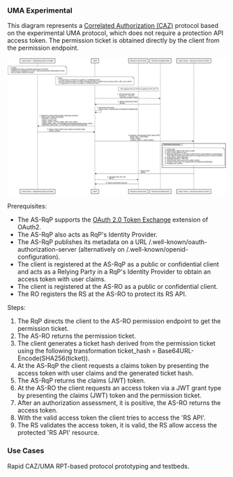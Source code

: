 ### UMA Experimental

This diagram represents a [Correlated Authorization (CAZ)][1] protocol based on the experimental UMA protocol, which does not require a protection API access token. The permission ticket is obtained directly by the client from the permission endpoint.

![Sequence Diagram – UMA Experimental](./images/correlated-authz-uma-exper.png)

Prerequisites:

* The AS-RqP supports the [OAuth 2.0 Token Exchange][2] extension of OAuth2.
* The AS-RqP also acts as RqP's Identity Provider.
* The AS-RqP publishes its metadata on a URL /.well-known/oauth-authorization-server (alternatively on /.well-known/openid-configuration).
* The client is registered at the AS-RqP as a public or confidential client and acts as a Relying Party in a RqP's Identity Provider to obtain an access token with user claims.
* The client is registered at the AS-RO as a public or confidential client.
* The RO registers the RS at the AS-RO to protect its RS API.

Steps:

1. The RqP directs the client to the AS-RO permission endpoint to get the permission ticket.
2. The AS-RO returns the permission ticket.
3. The client generates a ticket hash derived from the permission ticket using the following transformation ticket_hash = Base64URL-Encode(SHA256(ticket)).
4. At the AS-RqP the client requests a claims token by presenting the access token with user claims and the generated ticket hash.
5. The AS-RqP returns the claims (JWT) token.
6. At the AS-RO the client requests an access token via a JWT grant type by presenting the claims (JWT) token and the permission ticket.
7. After an authorization assessment, it is positive, the AS-RO returns the access token.
8. With the valid access token the client tries to access the 'RS API'.
9. The RS validates the access token, it is valid, the RS allow access the protected 'RS API' resource.

### Use Cases

Rapid CAZ/UMA RPT-based protocol prototyping and testbeds.

[1]: https://github.com/uma-email/poc
[2]: https://www.rfc-editor.org/rfc/rfc8693.html
